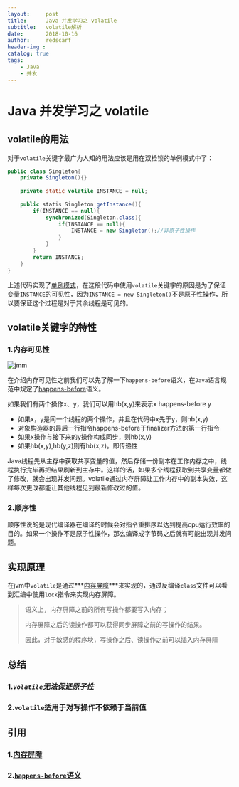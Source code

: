 ```yaml
---
layout:     post
title:      Java 并发学习之 volatile
subtitle:   volatile解析
date:       2018-10-16
author:     redscarf
header-img : 
catalog: true
tags:
    - Java
    - 并发
---
```


# Java 并发学习之 **volatile**

## volatile的用法

对于`volatile`关键字最广为人知的用法应该是用在双检锁的单例模式中了：

```java
public class Singleton{
    private Singleton(){}
    
    private static volatile INSTANCE = null;
    
    public statis Singleton getInstance(){
        if(INSTANCE == null){
            synchronized(Singleton.class){
                if(INSTANCE == null){
                    INSTANCE = new Singleton();//非原子性操作
                }
            }
        }
        return INSTANCE;
    }
}
```

上述代码实现了[单例模式](https://jin-h.github.io/2018/09/14/%E8%AE%BE%E8%AE%A1%E6%A8%A1%E5%BC%8F-%E5%8D%95%E4%BE%8B%E6%A8%A1%E5%BC%8F/)，在这段代码中使用`volatile`关键字的原因是为了保证变量`INSTANCE`的可见性，因为`INSTANCE = new Singleton()`不是原子性操作，所以要保证这个过程是对于其余线程是可见的。

## volatile关键字的特性

### 1.内存可见性

![jmm](https://ws4.sinaimg.cn/large/006tNbRwly1fwa1wbwhpaj30sg0lc0u8.jpg)

在介绍内存可见性之前我们可以先了解一下`happens-before`语义，在`Java`语言规范中规定了[happens-before](https://docs.oracle.com/javase/specs/jls/se8/html/jls-17.html#jls-17.4.5)语义。

如果我们有两个操作x、y，我们可以用hb(x,y)来表示x happens-before y

- 如果x，y是同一个线程的两个操作，并且在代码中x先于y，则hb(x,y)
- 对象构造器的最后一行指令happens-before于finalizer方法的第一行指令
- 如果x操作与接下来的y操作构成同步，则hb(x,y)
- 如果hb(x,y),hb(y,z)则有hb(x,z)。即传递性

Java线程先从主存中获取共享变量的值，然后存储一份副本在工作内存之中，线程执行完毕再把结果刷新到主存中。这样的话，如果多个线程获取到共享变量都做了修改，就会出现并发问题。volatile通过内存屏障让工作内存中的副本失效，这样每次更改都能让其他线程见到最新修改过的值。

### 2.顺序性

顺序性说的是现代编译器在编译的时候会对指令重排序以达到提高cpu运行效率的目的。如果一个操作不是原子性操作，那么编译成字节码之后就有可能出现并发问题。

## 实现原理

在jvm中`volatile`是通过***[内存屏障](https://zh.wikipedia.org/wiki/%E5%86%85%E5%AD%98%E5%B1%8F%E9%9A%9C)***来实现的，通过反编译`class`文件可以看到汇编中使用`lock`指令来实现内存屏障。

> 语义上，内存屏障之前的所有写操作都要写入内存；
>
> 内存屏障之后的读操作都可以获得同步屏障之前的写操作的结果。
>
> 因此，对于敏感的程序块，写操作之后、读操作之前可以插入内存屏障

## 总结

### 1.***`volatile`无法保证原子性***

### 2.`volatile`适用于对写操作不依赖于当前值

## 引用

### 1.[内存屏障](https://zh.wikipedia.org/wiki/%E5%86%85%E5%AD%98%E5%B1%8F%E9%9A%9C)

### 2.[`happens-before`语义](https://docs.oracle.com/javase/specs/jls/se8/html/jls-17.html#jls-17.4.5)

